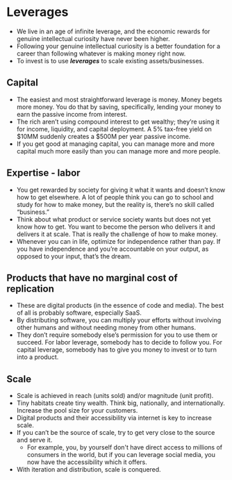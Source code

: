 # Leverages
- We live in an age of infinite leverage, and the economic rewards for genuine intellectual curiosity have never been higher. 
- Following your genuine intellectual curiosity is a better foundation for a career than following whatever is making money right now.
- To invest is to use ***leverages*** to scale existing assets/businesses.
## Capital
- The easiest and most straightforward leverage is money. Money begets more money. You do that by saving, specifically, lending your money to earn the passive income from interest.
- The rich aren’t using compound interest to get wealthy; they’re using it for income, liquidity, and capital deployment. A 5% tax-free yield on $10MM suddenly creates a $500M per year passive income.
- If you get good at managing capital, you can manage more and more capital much more easily than you can manage more and more people.
## Expertise - labor
- You get rewarded by society for giving it what it wants and doesn’t know how to get elsewhere. A lot of people think you can go to school and study for how to make money, but the reality is, there’s no skill called “business.”
- Think about what product or service society wants but does not yet know how to get. You want to become the person who delivers it and delivers it at scale. That is really the challenge of how to make money.
- Whenever you can in life, optimize for independence rather than pay. If you have independence and you’re accountable on your output, as opposed to your input,  that’s the dream.
## Products that have no marginal cost of replication
- These are digital products (in the essence of code and media). The best of all is probably software, especially SaaS.
- By distributing software, you can multiply your efforts without involving other humans and without needing money from other humans.
- They don’t require somebody else’s permission for you to use them or succeed. For labor leverage, somebody has to decide to follow you. For capital leverage, somebody has to give you money to invest or to turn into a product.
## Scale 
- Scale is achieved in reach (units sold) and/or magnitude (unit profit).
- Tiny habitats create tiny wealth. Think big, nationally, and internationally. Increase the pool size for your customers.
- Digital products and their accessibility via internet is key to increase scale.
- If you can’t be the source of scale, try to get very close to the source and serve it. 
	- For example, you, by yourself don't have direct access to millions of consumers in the world, but if you can leverage social media, you now have the accessibility which it offers.
- With iteration and distribution, scale is conquered.